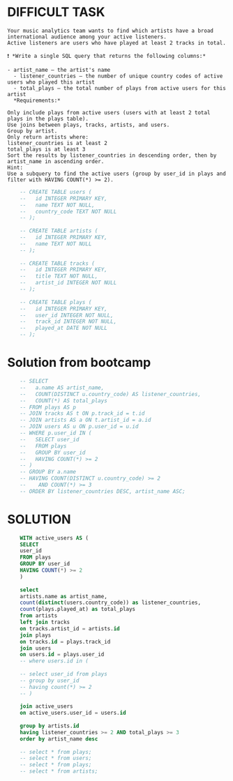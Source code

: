 # DIFFICULT TASK
    Your music analytics team wants to find which artists have a broad international audience among your active listeners.
    Active listeners are users who have played at least 2 tracks in total.
    
    ❗ *Write a single SQL query that returns the following columns:*
    
    - artist_name — the artist's name
      - listener_countries — the number of unique country codes of active users who played this artist
      - total_plays — the total number of plays from active users for this artist
      *Requirements:*
    
    Only include plays from active users (users with at least 2 total plays in the plays table).
    Use joins between plays, tracks, artists, and users.
    Group by artist.
    Only return artists where:
    listener_countries is at least 2
    total_plays is at least 3
    Sort the results by listener_countries in descending order, then by artist_name in ascending order.
    Hint:
    Use a subquery to find the active users (group by user_id in plays and filter with HAVING COUNT(*) >= 2).

```SQL
    -- CREATE TABLE users (
    --   id INTEGER PRIMARY KEY,
    --   name TEXT NOT NULL,
    --   country_code TEXT NOT NULL
    -- );
    
    -- CREATE TABLE artists (
    --   id INTEGER PRIMARY KEY,
    --   name TEXT NOT NULL
    -- );
    
    -- CREATE TABLE tracks (
    --   id INTEGER PRIMARY KEY,
    --   title TEXT NOT NULL,
    --   artist_id INTEGER NOT NULL
    -- );
    
    -- CREATE TABLE plays (
    --   id INTEGER PRIMARY KEY,
    --   user_id INTEGER NOT NULL,
    --   track_id INTEGER NOT NULL,
    --   played_at DATE NOT NULL
    -- );
```



# Solution from bootcamp
```SQL
    -- SELECT
    --   a.name AS artist_name,
    --   COUNT(DISTINCT u.country_code) AS listener_countries,
    --   COUNT(*) AS total_plays
    -- FROM plays AS p
    -- JOIN tracks AS t ON p.track_id = t.id
    -- JOIN artists AS a ON t.artist_id = a.id
    -- JOIN users AS u ON p.user_id = u.id
    -- WHERE p.user_id IN (
    --   SELECT user_id
    --   FROM plays
    --   GROUP BY user_id
    --   HAVING COUNT(*) >= 2
    -- )
    -- GROUP BY a.name
    -- HAVING COUNT(DISTINCT u.country_code) >= 2
    --    AND COUNT(*) >= 3
    -- ORDER BY listener_countries DESC, artist_name ASC;
```



# SOLUTION
```sql
    WITH active_users AS (
    SELECT
    user_id
    FROM plays
    GROUP BY user_id
    HAVING COUNT(*) >= 2
    )
    
    select
    artists.name as artist_name,
    count(distinct(users.country_code)) as listener_countries,
    count(plays.played_at) as total_plays
    from artists
    left join tracks
    on tracks.artist_id = artists.id
    join plays
    on tracks.id = plays.track_id
    join users
    on users.id = plays.user_id
    -- where users.id in (
    
    -- select user_id from plays  
    -- group by user_id
    -- having count(*) >= 2
    -- )
    
    join active_users
    on active_users.user_id = users.id
    
    group by artists.id
    having listener_countries >= 2 AND total_plays >= 3
    order by artist_name desc
    
    -- select * from plays;
    -- select * from users;
    -- select * from plays;
    -- select * from artists;
```
